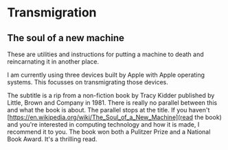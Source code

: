 # Transmigration
## The soul of a new machine
These are utilities and instructions for putting a machine to death and
reincarnating it in another place.

I am currently using three devices built by Apple with Apple operating systems.
This focusses on transmigrating those devices.

The subtitle is a rip from a non-fiction book by Tracy Kidder published by
Little, Brown and Company in 1981.
There is really no parallel between this and what the book is about.
The parallel stops at the title.
If you haven't
[https://en.wikipedia.org/wiki/The_Soul_of_a_New_Machine](read the book)
and you're interested in computing technology and how it is made,
I recommend it to you.
The book won both a Pulitzer Prize and a National Book Award.
It's a thrilling read.
